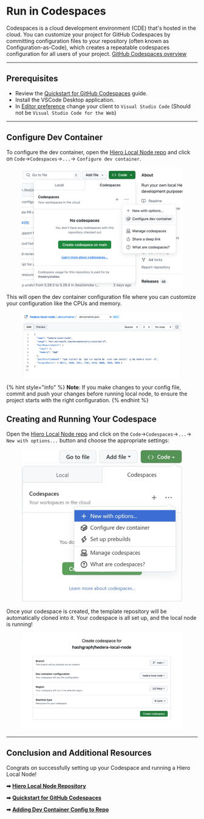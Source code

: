 # Run in Codespaces

Codespaces is a cloud development environment (CDE) that's hosted in the cloud. You can customize your project for GitHub Codespaces by committing configuration files to your repository (often known as Configuration-as-Code), which creates a repeatable codespaces configuration for all users of your project. [GitHub Codespaces overview](https://docs.github.com/en/codespaces/overview)

***

## Prerequisites

* Review the [Quickstart for GitHub Codespaces](https://docs.github.com/en/codespaces/getting-started/quickstart) guide.
* Install the VSCode Desktop application.
* In [Editor preference](https://github.com/settings/codespaces) change your client to `Visual Studio Code` (Should not be `Visual Studio Code for the Web`)

***

## Configure Dev Container

To configure the dev container, open the [Hiero Local Node repo](https://github.com/hashgraph/hedera-local-node) and click on `Code`->`Codespaces`->`...`-> `Configure dev container`.

<figure><img src="../../.gitbook/assets/codespace-config-dev-container.png" alt="" width="563"><figcaption></figcaption></figure>

This will open the dev container configuration file where you can customize your configuration like the CPUs and memory.

<figure><img src="../../.gitbook/assets/codespace-config-file.png" alt=""><figcaption></figcaption></figure>

{% hint style="info" %}
**Note**: If you make changes to your config file, commit and push your changes before running local node, to ensure the project starts with the right configuration.
{% endhint %}

## Creating and Running Your Codespace

Open the [Hiero Local Node repo](https://github.com/hashgraph/hedera-local-node) and click on the `Code`->`Codespaces`->`...`-> `New with options...` button and choose the appropriate settings:

<figure><img src="../../.gitbook/assets/local-node-codespaces.jpeg" alt="" width="563"><figcaption></figcaption></figure>

Once your codespace is created, the template repository will be automatically cloned into it. Your codespace is all set up, and the local node is running!

<figure><img src="../../.gitbook/assets/local-node-codespace-config.png" alt=""><figcaption></figcaption></figure>

***

## Conclusion and Additional Resources

Congrats on successfully setting up your Codespace and running a Hiero Local Node!

**➡** [**Hiero Local Node Repository**](https://github.com/hashgraph/hedera-local-node#readme)

**➡** [**Quickstart for GitHub Codespaces**](https://docs.github.com/en/codespaces/getting-started/quickstart)

**➡** [**Adding Dev Container Config to Repo**](https://docs.github.com/en/codespaces/setting-up-your-project-for-codespaces/adding-a-dev-container-configuration)

